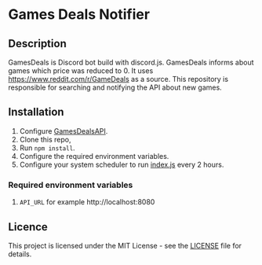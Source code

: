 # Games Deals Notifier


## Description

GamesDeals is Discord bot build with discord.js. GamesDeals informs about games which price was reduced to 0. It uses https://www.reddit.com/r/GameDeals as a source. This repository is responsible for searching and notifying the API about new games.  

## Installation

1. Configure [GamesDealsAPI](https://github.com/mikolajkalwa/GamesDealsAPI).
2. Clone this repo,
3. Run `npm install`.
4. Configure the required environment variables.
5. Configure your system scheduler to run [index.js](index.js) every 2 hours.

### Required environment variables

1. `API_URL` for example http://localhost:8080

## Licence 

This project is licensed under the MIT License - see the [LICENSE](LICENSE) file for details.